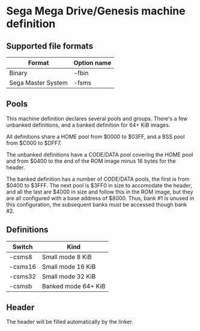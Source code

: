 # Sega Mega Drive/Genesis machine definition

## Supported file formats
| Format | Option name |
|---|---|
| Binary | -fbin |
| Sega Master System | -fsms |

## Pools
This machine definition declares several pools and groups. There's a few unbanked definitions, and a banked definition for 64+ KiB images.

All definitions share a HOME pool from $0000 to $03FF, and a BSS pool from $C000 to $DFF7.

The unbanked definitions have a CODE/DATA pool covering the HOME pool and from $0400 to the end of the ROM image minus 16 bytes for the header.

The banked definition has a number of CODE/DATA pools, the first is from $0400 to $3FFF. The next pool is $3FF0 in size to accomodate the header, and all the last are $4000 in size and follow this in the ROM image, but they are all configured with a base address of $8000. Thus, bank #1 is unused in this configuration, the subsequent banks must be accessed though bank #2.

## Definitions

| Switch | Kind |
|---|---|
| -csms8 | Small mode 8 KiB |
| -csms16 | Small mode 16 KiB |
| -csms32 | Small mode 32 KiB |
| -csmsb | Banked mode 64+ KiB |

## Header
The header will be filled automatically by the linker.

